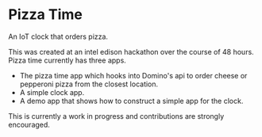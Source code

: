 Pizza Time
=================
An IoT clock that orders pizza. 

This was created at an intel edison hackathon over the course of 48 hours. Pizza time currently has three apps. 

* The pizza time app which hooks into Domino's api to order cheese or pepperoni pizza from the closest location. 
* A simple clock app.
* A demo app that shows how to construct a simple app for the clock. 

This is currently a work in progress and contributions are strongly encouraged. 
